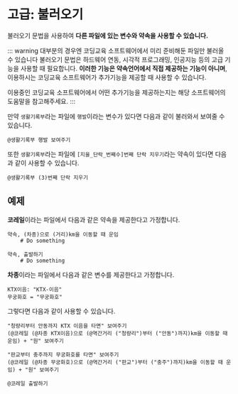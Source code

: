 # 고급: 불러오기

불러오기 문법을 사용하여 **다른 파일에 있는 변수와 약속을 사용할 수 있습니다.**

::: warning 대부분의 경우엔 코딩교육 소프트웨어에서 미리 준비해둔 파일만 불러올 수 있습니다
불러오기 문법은 하드웨어 연동, 시각적 프로그래밍, 인공지능 등의 고급 기능을 사용할 때 필요합니다. **이러한 기능은 약속언어에서 직접 제공하는 기능이 아니며**, 이용하시는 코딩교육 소프트웨어가 추가기능을 제공할 때 사용할 수 있습니다.

이용중인 코딩교육 소프트웨어에서 어떤 추가기능을 제공하는지는 해당 소프트웨어의 도움말을 참고해주세요.
:::

만약 `생활기록부`라는 파일에 `행발`이라는 변수가 있다면 다음과 같이 불러와서 보여줄 수 있습니다.

```Vyper
@생활기록부 행발 보여주기
```

또한 `생활기록부`라는 파일에 `[지울_단락_번째수]번째 단락 지우기`라는 약속이 있다면 다음과 같이 사용할 수 있습니다.

```Vyper
@생활기록부 (3)번째 단락 지우기
```

## 예제

**코레일**이라는 파일에서 다음과 같은 약속을 제공한다고 가정합니다.

```Vyper
약속, (차종)으로 (거리)km을 이동할 때 운임
    # Do something

약속, 출발하기
    # Do something
```

**차종**이라는 파일에서 다음과 같은 변수를 제공한다고 가정합니다.

```Vyper
KTX이음: "KTX-이음"
무궁화호 = "무궁화호"
```

그렇다면 다음과 같이 사용할 수 있습니다.

```Vyper
"청량리부터 안동까지 KTX 이음을 타면" 보여주기
(@코레일 (@차종 KTX이음)으로 (@역간거리 ("청량리")부터 ("안동")까지)km을 이동할 때 운임) + "원" 보여주기

"판교부터 충주까지 무궁화호를 타면" 보여주기
(@코레일 (@차종 무궁화호)으로 (@역간거리 ("판교")부터 ("충주")까지)km을 이동할 때 운임) + "원" 보여주기

@코레일 출발하기
```
